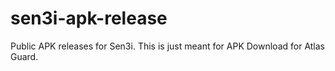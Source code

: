 # sen3i-apk-release
Public APK releases for Sen3i. 
This is just meant for APK Download for Atlas Guard.
